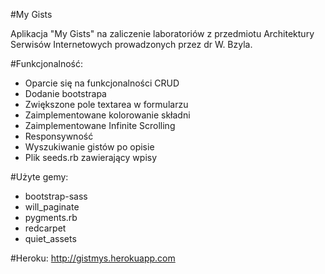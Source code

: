 #My Gists

Aplikacja "My Gists" na zaliczenie laboratoriów z przedmiotu Architektury Serwisów Internetowych prowadzonych przez dr W. Bzyla.

#Funkcjonalność:
* Oparcie się na funkcjonalności CRUD
* Dodanie bootstrapa
* Zwiększone pole textarea w formularzu
* Zaimplementowane kolorowanie składni
* Zaimplementowane Infinite Scrolling
* Responsywność
* Wyszukiwanie gistów po opisie
* Plik seeds.rb zawierający wpisy

#Użyte gemy:
* bootstrap-sass
* will_paginate
* pygments.rb
* redcarpet
* quiet_assets

#Heroku:
http://gistmys.herokuapp.com

